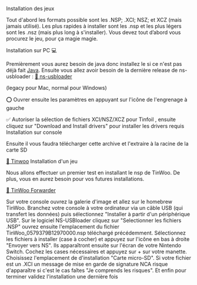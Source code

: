Installation des jeux 

Tout d'abord les formats possible sont les .NSP; .XCI; NSZ; et XCZ (mais jamais utilisé). Les plus rapides à installer sont les .nsp et les plus légers sont les .nsz (mais plus long à s'installer). Vous devez tout d’abord vous procurez le jeu, pour ça magie magie.

Installation sur PC  💻


Premièrement vous aurez besoin de java donc installez le si ce n'est pas déjà fait [Java]( https://www.java.com/fr/). 
Ensuite vous allez avoir besoin de la dernière release de ns-usbloader : 
[📜 ns-usbloader](https://github.com/developersu/ns-usbloader/releases/latest)

(legacy pour Mac, normal pour Windows)

⭕ Ouvrer ensuite les paramètres en appuyant sur l'icône de l'engrenage à gauche

✅ Autoriser la sélection de fichiers XCI/NSZ/XCZ pour Tinfoil , ensuite cliquez sur "Download and Install drivers" pour installer les drivers requis
Installation sur console

Ensuite il vous faudra télécharger cette archive et l'extraire à la racine de la carte SD 

[📜 Tinwoo](https://bit.ly/34HyMpO)
Installation d'un jeu

 Nous allons effectuer un premier test en installant le nsp de TinWoo. De plus, vous en aurez besoin pour vos futures installations.


[📜 TinWoo Forwarder](https://cdn.discordapp.com/attachments/660558713047875604/849721105220370492/TinWoo_0579379B12970000.nsp)
 
Sur votre console ouvrez la galerie d'image et allez sur le homebrew TinWoo. Branchez votre console à votre ordinateur via un câble USB (qui transfert les données) puis sélectionnez "Installer à partir d'un périphérique USB". 
Sur le logiciel NS-USBloader cliquez sur "Selectionner les fichiers .NSP" ouvrez ensuite l'emplacement du fichier TinWoo_0579379B12970000.nsp téléchargé précédemment. Sélectionnez les fichiers à installer (case à cocher) et appuyez sur l'icône en bas à droite "Envoyer vers NS". Ils apparaîtront ensuite sur l'écran de votre Nintendo Switch.
Cochez les cases nécessaires et appuyez sur + sur votre manette. Choisissez l'emplacement de d'installation "Carte micro-SD".
Si votre fichier est un .XCI un message de mise en garde de signature NCA risque d'apparaître si c'est le cas faîtes "Je comprends les risques". Et enfin pour terminer validez l'installation une dernière fois
